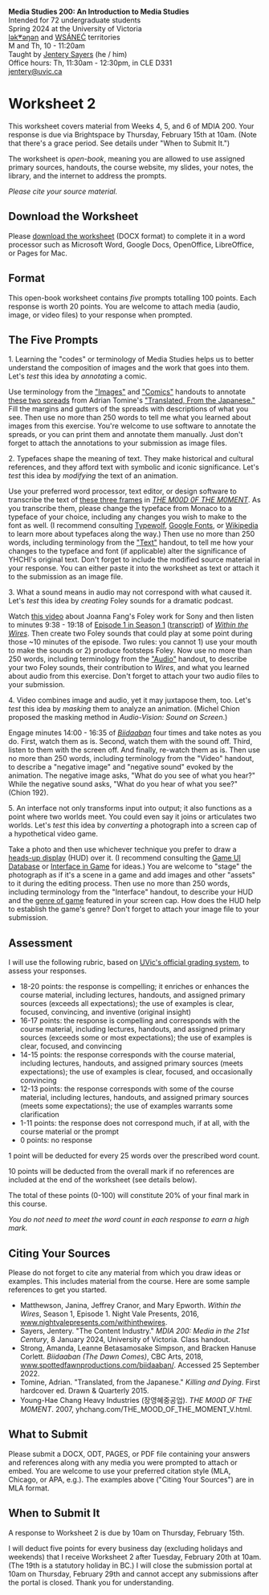 **Media Studies 200: An Introduction to Media Studies**    
Intended for 72 undergraduate students     
Spring 2024 at the University of Victoria  
[lək̓ʷəŋən](https://www.songheesnation.ca/community/l-k-ng-n-traditional-territory) and [<u>W</u>SÁNEĆ](https://wsanec.com/) territories  
M and Th, 10 - 11:20am     
Taught by [Jentery Sayers](https://jntry.work/) (he / him)      
Office hours: Th, 11:30am - 12:30pm, in CLE D331    
[jentery@uvic.ca](mailto:jentery@uvic.ca)

# Worksheet 2

This worksheet covers material from Weeks 4, 5, and 6 of MDIA 200. Your response is due via Brightspace by Thursday, February 15th at 10am. (Note that there's a grace period. See details under "When to Submit It.")  

The worksheet is *open-book*, meaning you are allowed to use assigned primary sources, handouts, the course website, my slides, your notes, the library, and the internet to address the prompts.

*Please cite your source material.* 

## Download the Worksheet 

Please [download the worksheet](mdia200v2Worksheet2.docx) (DOCX format) to complete it in a word processor such as Microsoft Word, Google Docs, OpenOffice, LibreOffice, or Pages for Mac.  

## Format

This open-book worksheet contains *five* prompts totalling 100 points. Each response is worth 20 points. You are welcome to attach media (audio, image, or video files) to your response when prompted.  

## The Five Prompts 

1\. Learning the "codes" or terminology of Media Studies helps us to better understand the composition of images and the work that goes into them. Let's *test* this idea by *annotating* a comic. 

Use terminology from the ["Images"](https://bright.uvic.ca/d2l/common/dialogs/quickLink/quickLink.d2l?ou=300618&type=coursefile&fileId=imagesHandout.pdf) and ["Comics"](https://bright.uvic.ca/d2l/common/dialogs/quickLink/quickLink.d2l?ou=300618&type=coursefile&fileId=comicsHandout.pdf) handouts to annotate [these two spreads](https://bright.uvic.ca/d2l/common/dialogs/quickLink/quickLink.d2l?ou=300618&type=coursefile&fileId=tomineSpreads.pdf) from Adrian Tomine's ["Translated, From the Japanese."](https://bright.uvic.ca/d2l/common/dialogs/quickLink/quickLink.d2l?ou=300618&type=coursefile&fileId=tomineTranslatedFromTheJapanese.pdf) Fill the margins and gutters of the spreads with descriptions of what you see. Then use no more than 250 words to tell me what you learned about images from this exercise. You're welcome to use software to annotate the spreads, or you can print them and annotate them manually. Just don't forget to attach the annotations to your submission as image files. 

2\. Typefaces shape the meaning of text. They make historical and cultural references, and they afford text with symbolic and iconic significance. Let's *test* this idea by *modifying* the text of an animation. 

Use your preferred word processor, text editor, or design software to transcribe the text of [these three frames](https://bright.uvic.ca/d2l/common/dialogs/quickLink/quickLink.d2l?ou=300618&type=coursefile&fileId=yhchiM00DFramesForWorksheet2.pdf) in [*THE M00D 0F THE M0MENT*](https://www.yhchang.com/THE_MOOD_OF_THE_MOMENT_V.html). As you transcribe them, please change the typeface from Monaco to a typeface of your choice, including any changes you wish to make to the font as well. (I recommend consulting [Typewolf](https://www.typewolf.com/recommendations), [Google Fonts](https://fonts.google.com/), or [Wikipedia](https://en.wikipedia.org/wiki/List_of_typefaces) to learn more about typefaces along the way.) Then use no more than 250 words, including terminology from the ["Text"](https://bright.uvic.ca/content/enforced/300618-202401MDIA200A01(22068)CO/textHandout.pdf) handout, to tell me how your changes to the typeface and font (if applicable) alter the significance of YHCHI's original text. Don't forget to include the modified source material in your response. You can either paste it into the worksheet as text or attach it to the submission as an image file. 

3\. What a sound means in audio may not correspond with what caused it. Let's *test* this idea by *creating* Foley sounds for a dramatic podcast.   

Watch [this video](https://www.youtube.com/watch?v=WFVLWo5B81w) about Joanna Fang's Foley work for Sony and then listen to minutes 9:38 - 19:18 of [Episode 1 in Season 1](https://beta.prx.org/stories/232303) ([transcript](https://bright.uvic.ca/d2l/common/dialogs/quickLink/quickLink.d2l?ou=300618&type=coursefile&fileId=withinTheWiresTranscriptS1E1.pdf)) of [*Within the Wires*](https://www.nightvalepresents.com/withinthewires). Then create two Foley sounds that could play at some point during those ~10 minutes of the episode. Two rules: you cannot 1) use your mouth to make the sounds or 2) produce footsteps Foley. Now use no more than 250 words, including terminology from the ["Audio"](https://bright.uvic.ca/content/enforced/300618-202401MDIA200A01(22068)CO/audioHandout.pdf) handout, to describe your two Foley sounds, their contribution to *Wires*, and what you learned about audio from this exercise. Don't forget to attach your two audio files to your submission.  

4\. Video combines image and audio, yet it may juxtapose them, too. Let's *test* this idea by *masking* them to analyze an animation. (Michel Chion proposed the masking method in *Audio-Vision: Sound on Screen*.)

Engage minutes 14:00 - 16:35 of [*Biidaaban*](https://www.spottedfawnproductions.com/biidaaban/) four times and take notes as you do. First, watch them as is. Second, watch them with the sound off. Third, listen to them with the screen off. And finally, re-watch them as is. Then use no more than 250 words, including terminology from the "Video" handout, to describe a "negative image" and "negative sound" evoked by the animation. The negative image asks, "What do you see of what you hear?" While the negative sound asks, "What do you hear of what you see?" (Chion 192).   

5\. An interface not only transforms input into output; it also functions as a point where two worlds meet. You could even say it joins or articulates two worlds. Let's *test* this idea by *converting* a photograph into a screen cap of a hypothetical video game. 

Take a photo and then use whichever technique you prefer to draw a [heads-up display](https://en.wikipedia.org/wiki/HUD_(video_games)) (HUD) over it. (I recommend consulting the [Game UI Database](https://www.gameuidatabase.com/index.php) or [Interface in Game](https://interfaceingame.com/) for ideas.) You are welcome to "stage" the photograph as if it's a scene in a game and add images and other "assets" to it during the editing process. Then use no more than 250 words, including terminology from the "Interface" handout, to describe your HUD and the [genre of game](https://en.wikipedia.org/wiki/List_of_video_game_genres) featured in your screen cap. How does the HUD help to establish the game's genre? Don't forget to attach your image file to your submission. 

## Assessment 

I will use the following rubric, based on [UVic's official grading system](https://www.uvic.ca/calendar/undergrad/index.php#/policy/S1AAgoGuV?bc=true&bcCurrent=14%20-%20Grading&bcGroup=Undergraduate%20Academic%20Regulations&bcItemType=policies), to assess your responses. 

* 18-20 points: the response is compelling; it enriches or enhances the course material, including lectures, handouts, and assigned primary sources (exceeds all expectations); the use of examples is clear, focused, convincing, and inventive (original insight)
* 16-17 points: the response is compelling and corresponds with the course material, including lectures, handouts, and assigned primary sources (exceeds some or most expectations); the use of examples is clear, focused, and convincing 
* 14-15 points: the response corresponds with the course material, including lectures, handouts, and assigned primary sources (meets expectations); the use of examples is clear, focused, and occasionally convincing
* 12-13 points: the response corresponds with some of the course material, including lectures, handouts, and assigned primary sources (meets some expectations); the use of examples warrants some clarification 
* 1-11 points: the response does not correspond much, if at all, with the course material or the prompt
* 0 points: no response  

1 point will be deducted for every 25 words over the prescribed word count. 

10 points will be deducted from the overall mark if no references are included at the end of the worksheet (see details below).

The total of these points (0-100) will constitute 20% of your final mark in this course. 

*You do not need to meet the word count in each response to earn a high mark.* 

## Citing Your Sources 

Please do not forget to cite any material from which you draw ideas or examples. This includes material from the course. Here are some sample references to get you started.  
 
* Matthewson, Janina, Jeffrey Cranor, and Mary Epworth. *Within the Wires*, Season 1, Episode 1. Night Vale Presents, 2016, www.nightvalepresents.com/withinthewires.
* Sayers, Jentery. "The Content Industry." *MDIA 200: Media in the 21st Century*, 8 January 2024, University of Victoria. Class handout. 
* Strong, Amanda, Leanne Betasamosake Simpson, and Bracken Hanuse Corlett. *Biidaaban (The Dawn Comes)*, CBC Arts, 2018, www.spottedfawnproductions.com/biidaaban/. Accessed 25 September 2022.
* Tomine, Adrian. "Translated, from the Japanese." *Killing and Dying*. First hardcover ed. Drawn & Quarterly 2015.
* Young-Hae Chang Heavy Industries (장영혜중공업). *THE M00D 0F THE M0MENT*. 2007, yhchang.com/THE_MOOD_OF_THE_MOMENT_V.html.

## What to Submit 

Please submit a DOCX, ODT, PAGES, or PDF file containing your answers and references along with any media you were prompted to attach or embed. You are welcome to use your preferred citation style (MLA, Chicago, or APA, e.g.). The examples above ("Citing Your Sources") are in MLA format. 

## When to Submit It

A response to Worksheet 2 is due by 10am on Thursday, February 15th.

I will deduct five points for every business day (excluding holidays and weekends) that I receive Worksheet 2 after Tuesday, February 20th at 10am. (The 19th is a statutory holiday in BC.) I will close the submission portal at 10am on Thursday, February 29th and cannot accept any submissions after the portal is closed. Thank you for understanding.
